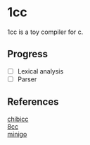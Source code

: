 # 1cc
1cc is a toy compiler for c.
## Progress
- [ ] Lexical analysis
- [ ] Parser
## References
[chibicc](https://github.com/rui314/chibicc)  
[8cc](https://github.com/rui314/8cc)  
[minigo](https://github.com/d0iasm/minigo)
